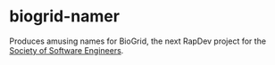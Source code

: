 # biogrid-namer
Produces amusing names for BioGrid, the next RapDev project for the <a
href="sse.se.rit.edu">Society of Software Engineers</a>.
